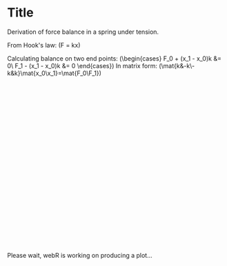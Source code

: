 # Title

$\newcommand{\mat}[1]{\left[\begin{matrix}#1\end{matrix}\right]}\newcommand{\mat}[1]{\left[\begin{matrix}#1\end{matrix}\right]}$
Derivation of force balance in a spring under tension.

From Hook's law:
\(F = kx\)

Calculating balance on two end points:
\(\begin{cases}
    F_0 + (x_1 - x_0)k &= 0\\
    F_1 - (x_1 - x_0)k &= 0
\end{cases}\)
In matrix form:
\(\mat{k&-k\\-k&k}\mat{x_0\\x_1}=\mat{F_0\\F_1}\)

<svg width="800" height="600" class="fig1"></svg>

<script src="https://d3js.org/d3.v7.min.js"></script>

<script >
    // Sample data
    let nodes = [
        { id: 1, type: "Wall", name: "Wall", head: 20, x: 0, y: 0 },
        { id: 2, type: "Guy",  name: "Bob", head: 15, x: 100, y: 0 }
    ];
    let links = [
        { source: 1, target:2 , length: 70, k: 1 }
    ];
    let grabber = [
        { moveX: true, moveY: false, x:100, y:0 }
    ];

    links.forEach(link => {
        let source = nodes.find(node => node.id === link.source);
        let target = nodes.find(node => node.id === link.target);
        let dx = source.x - target.x;
        let dy = source.y - target.y;
        let d = Math.sqrt(dx*dx+dy*dy);
        link.force = (d-link.target)*link.k;
        return link;
    });

    // Create SVG container
    const svg = d3.select(".fig1").append("g").attr("transform", "translate(50, 50)");

    // Define drag behavior
    const drag = d3.drag()
        .on("start", dragStarted)
        .on("drag", dragged)
        .on("end", dragEnded);

    d3.selection.prototype.append_spring = function() { 
        return this
            .append("line")
            .attr("stroke", "currentColor");
    };
    d3.selection.prototype.spring_attr = function() {
        return this
            .attr("x1", d => nodes.find(node => node.id === d.source).x)
            .attr("y1", d => nodes.find(node => node.id === d.source).y)
            .attr("x2", d => nodes.find(node => node.id === d.target).x)
            .attr("y2", d => nodes.find(node => node.id === d.target).y);
    };
    d3.selection.prototype.append_guy = function() {
        let g = this.append("g")
            .attr("class","node")
            .attr("transform", d => `translate(${d.x}, ${d.y})`)
            .call(drag);
        g.append("circle").attr("class","head")
            .attr("cx", 0)
            .attr("cy", 0)
            .attr("fill", "lightblue")
            .attr("r", d => d.head / 2);
        g.append("line")
            .attr("x1", 0)
            .attr("y1", 0)
            .attr("x2", 0)
            .attr("y2", 50)
            .attr("stroke", "black");
        g.append("line")
            .attr("x1", 0)
            .attr("y1", 50)
            .attr("x2", -10)
            .attr("y2", 100)
            .attr("stroke", "black");
        g.append("line")
            .attr("x1", 0)
            .attr("y1", 50)
            .attr("x2", 10)
            .attr("y2", 100)
            .attr("stroke", "black");
        g.append("text")
            .attr("x", 0)
            .attr("y", 120)
            .attr("text-anchor", "middle")
            .text(d => d.name);
        return g;
    }
    d3.selection.prototype.guy_attr = function() {
        return this.attr("transform", d => `translate(${d.x}, ${d.y})`);
    }

    svg.selectAll(".link")
        .data(links)
        .join(enter => enter.append_spring().attr("class","edge"))
        .spring_attr();

    svg.selectAll(".node")
        .data(nodes, function(d){return d.id})
        .join(enter => enter.append_guy().attr("class","node"))
        .guy_attr();

    function dragStarted(event, d) {
        d3.select(this).raise().classed("active", true);
    }

    function dragged(event, d) {
        d.x = event.x;
        d.y = event.y;
        update(obj => obj);
    }

    function dragEnded(event, d) {
        d3.select(this).classed("active", false);
    }

</script>


<p id="loading">Please wait, webR is working on producing a plot...</div>
    <p id="link-container"></p>
    <script type="module">
      import { WebR } from 'https://webr.r-wasm.org/latest/webr.mjs';
      const webR = new WebR();
      await webR.init();

      // Create a PDF file containing a plot
      await webR.evalRVoid(`
        pdf()
        hist(rnorm(10000))
        dev.off()
      `);

      // Obtain the contents of the file from the VFS
      const plotData = await webR.FS.readFile('/home/web_user/Rplots.pdf');

      // Create a link for the user to download the file contents
      const blob = new Blob([plotData], { type: 'application/octet-stream' });
      const link = document.createElement('a');
      link.download = 'Rplots.pdf';
      link.href = URL.createObjectURL(blob);
      link.textContent = 'Click to download PDF';
      document.getElementById('link-container').appendChild(link);

      // Everything is ready, remove the loading message
      document.getElementById('loading').remove();
    </script>